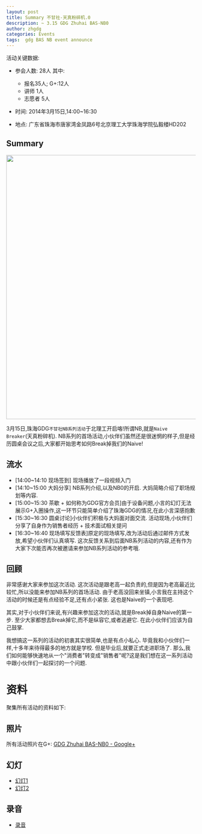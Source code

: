 ```yaml
---
layout: post
title: Summary 不甘社-天真粉碎机.0
description: ~ 3.15 GDG Zhuhai BAS-NB0
author: zhgdg
categories: Events
tags:  gdg BAS NB event announce
---
```




活动关键数据:

- 参会人数: 28人 其中:
    - 报名35人; G+:12人
    - 讲师 1人
    - 志愿者 5人

- 时间: 2014年3月15日,14:00~16:30
- 地点: 广东省珠海市唐家湾金凤路6号北京理工大学珠海学院弘毅楼HD202

## Summary
<img src="http://zhgdg.qiniudn.com/bas-nb0.JPG" width="700px">

<!--more-->

3月15日,珠海GDG`不甘社NB系列活动`于北理工开启咯!所谓NB,就是`Naive Breaker`(天真粉碎机). NB系列的首场活动,小伙伴们虽然还是很迷惘的样子,但是经历圆桌会议之后,大家都开始思考如何Break掉我们的Naive!
## 流水
-	[14:00~14:10  现场签到]	现场播放了一段视频入门
-	[14:10~15:00  大妈分享]	NB系列介绍,以及NB0的开启.  大妈简略介绍了职场规划等内容. 
-	[15:00~15:30  茶歇 + 如何称为GDG官方会员]由于设备问题,小言的幻灯无法展示G+入圈操作,这一环节只能简单介绍了珠海GDG的情况,在此小言深感抱歉
-	[15:30~16:30  圆桌讨论]小伙伴们积极与大妈面对面交流. 活动现场,小伙伴们分享了自身作为销售者经历 + 技术面试相关提问
-	[16:30~16:40  现场填写反馈表]原定的现场填写,改为活动后通过邮件方式发放,希望小伙伴们认真填写. 这次反馈关系到后面NB系列活动的内容,还有作为大家下次能否再次被邀请来参加NB系列活动的参考哦. 



## 回顾

非常感谢大家来参加这次活动. 这次活动是跟老高一起负责的,但是因为老高最近比较忙,所以没能来参加NB系列的首场活动. 由于老高没回来坐镇,小言我在主持这个活动的时候还是有点经验不足,还有点小紧张. 这也是Naive的一个表现吧. 

其实,对于小伙伴们来说,有兴趣来参加这次的活动,就是Break掉自身Naive的第一步. 至少大家都想去Break掉它,而不是纵容它,或者逃避它. 在此小伙伴们应该为自己鼓掌. 

我想搞这一系列的活动的初衷其实很简单,也是有点小私心. 毕竟我和小伙伴们一样,十多年来待得最多的地方就是学校. 但是毕业后,就要正式走进职场了. 那么,我们如何能够快速地从一个"消费者"转变成"销售者"呢?这是我们想在这一系列活动中跟小伙伴们一起探讨的一个问题. 

# 资料

聚集所有活动的资料如下:

## 照片

所有活动照片在G+:
[GDG Zhuhai BAS-NB0 - Google+](https://plus.google.com/events/gallery/c5fhust9dnsih538b5dgtvmseq8)



## 幻灯

- [幻灯1](http://s5.zoomquiet.io/140315-nb0/)
- [幻灯2](https://speakerdeck.com/zoomquiet/2-dot-22-sod-zq-zhgdg-intro)


## 录音

- [录音](http://res.zoomquiet.io/ZHGDG/2014/140315-nb0/index.html)



